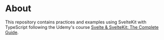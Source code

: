 # About

This repository contains practices and examples using SvelteKit with TypeScript following the Udemy's course [Svelte & SvelteKit: The Complete Guide](https://www.udemy.com/share/107M463@caJvbiG_z9TXjcRlGYgxdlIQKELkVKbB89YI_fomcoj9ICkwrLSixjTIJQiQLYBteA==/).